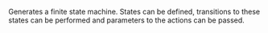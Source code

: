 Generates a finite state machine.
States can be defined, transitions to these states can be performed and parameters to the actions can be passed.